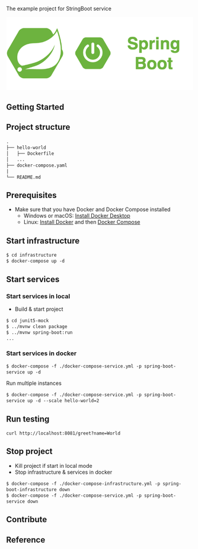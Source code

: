 The example project for StringBoot service

<div align="center">
    <img src="./assets/images/spring_boot_icon.png"/>
</div>

## Getting Started

## Project structure
```
.
├── hello-world
│   ├── Dockerfile
│   ...
├── docker-compose.yaml
|
└── README.md
```

## Prerequisites
- Make sure that you have Docker and Docker Compose installed
  - Windows or macOS:
    [Install Docker Desktop](https://www.docker.com/get-started)
  - Linux: [Install Docker](https://www.docker.com/get-started) and then
    [Docker Compose](https://github.com/docker/compose)

## Start infrastructure

```shell script
$ cd infrastructure
$ docker-compose up -d
```

## Start services
### Start services in local

- Build & start project
```shell script
$ cd junit5-mock
$ ../mvnw clean package
$ ../mvnw spring-boot:run
...
```

### Start services in docker 

```shell script
$ docker-compose -f ./docker-compose-service.yml -p spring-boot-service up -d
```

Run multiple instances

```shell script
$ docker-compose -f ./docker-compose-service.yml -p spring-boot-service up -d --scale hello-world=2
```

## Run testing

```shell script
curl http://localhost:8081/greet?name=World
```

## Stop project

- Kill project if start in local mode
- Stop infrastructure & services in docker

```shell script
$ docker-compose -f ./docker-compose-infrastructure.yml -p spring-boot-infrastructure down
$ docker-compose -f ./docker-compose-service.yml -p spring-boot-service down
```

## Contribute

## Reference
